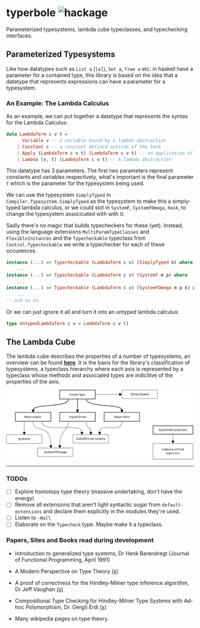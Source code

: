 # typerbole ![hackage](https://img.shields.io/hackage/v/typerbole.svg?style=flat-square)

Parameterized typesystems, lambda cube typeclasses, and typechecking interfaces.

## Parameterized Typesystems

Like how datatypes such as `List a` (`[a]`), `Set a`, `Tree a` etc. in haskell have a parameter for a contained type, this library is based on the idea that a datatype that represents expressions can have a parameter for a typesystem.

### An Example: The Lambda Calculus

As an example, we can put together a datatype that represents the syntax for the Lambda Calculus:

```haskell
data LambdaTerm c v t =
      Variable v -- a variable bound by a lambda abstraction
    | Constant c -- a constant defined outside of the term
    | Apply (LambdaTerm c v t) (LambdaTerm c v t) -- an application of one term to another
    | Lambda (v, t) (LambdaTerm c v t) -- A lambda abstraction
```

This datatype has 3 parameters. The first two parameters represent constants and variables respectively, what's important is the final parameter `t` which is the parameter for the typesystem being used.

We can use the typesystem `SimplyTyped` in `Compiler.Typesystem.SimplyTyped` as the typesystem to make this a simply-typed lambda calculus, or we could slot in `SystemF`, `SystemFOmega`, `Hask`, to change the typesystem associcated with with it.

Sadly there's no magic that builds typecheckers for these (yet). Instead, using the language extensions `MultiParamTypeClasses` and `FlexibleInstances` and the `Typecheckable` typeclass from `Control.Typecheckable` we write a typechecker for each of these occurences.

```haskell
instance (...) => Typecheckable (LambdaTerm c v) (SimplyTyped m) where
    ...
instance (...) => Typecheckable (LambdaTerm c v) (SystemF m p) where
    ...
instance (...) => Typecheckable (LambdaTerm c v) (SystemFOmega m p k) where
    ...
-- and so on.
```

Or we can just ignore it all and turn it into an untyped lambda calculus:

```haskell
type UntypedLambdaTerm c v = LambdaTerm c v ()
```

## The Lambda Cube

The lambda cube describes the properties of a number of typesystems, an overview can be found [**here**](./lambdacube-overview.md). It is the basis for the library's classification of typesystems, a typeclass hierarchy where each axis is represented by a typeclass whose methods and associated types are indicitive of the properties of the axis.

![](https://github.com/Lokidottir/typerbole/blob/master/diagrams/typeclass-hierarchy.png?raw=true)

***

### TODOs

- [ ] Explore homotopy type theory (massive undertaking, don't have the energy)
- [ ] Remove all extensions that aren't light syntactic sugar from `default-extensions` and declare them explicitly in the modules they're used.
- [ ] Listen to `-Wall`
- [ ] Elaborate on the `Typecheck` type. Maybe make it a typeclass.

### Papers, Sites and Books read during development

* Introduction to generalized type systems, Dr Henk Barendregt (Journal of Functional Programming, April 1991)

* A Modern Perspective on Type Theory [(x)](https://www.amazon.co.uk/Modern-Perspective-Type-Theory-Origins/dp/1402023340)

* A proof of correctness for the Hindley-Milner type inference algorithm, Dr Jeff Vaughan [(x)](http://www.jeffvaughan.net/docs/hmproof.pdf)

* Compositional Type Checking for Hindley-Milner Type Systems with Ad-hoc Polymorphism, Dr. Gergő Érdi [(x)](https://gergo.erdi.hu/elte/thesis.pdf)

* Many wikipedia pages on type theory.
